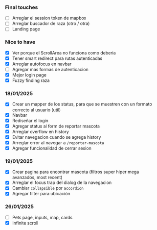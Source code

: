 ### Final touches
- [ ] Arreglar el session token de mapbox
- [ ] Arreglar buscador de raza (otro / otra)
- [ ] Landing page

### Nice to have 
- [x] Ver porque el ScrollArea no funciona como deberia
- [x] Tener smart redirect para rutas autenticadas
- [x] Arreglar autofocus en navbar
- [ ] Agregar mas formas de autenticacion
- [x] Mejor login page
- [x] Fuzzy finding raza

### 18/01/2025

- [x] Crear un mapper de los status, para que se muestren con un formato correcto al usuario (util)
- [x] Navbar
- [x] Rediseñar el login
- [x] Agregar status al form de reportar mascota
- [x] Arreglar overflow en history
- [x] Evitar navegacion cuando se agrega history
- [x] Arreglar error al navegar a `/reportar-mascota`
- [x] Agregar funcionalidad de cerrar sesion

### 19/01/2025

- [x] Crear pagina para encontrar mascota (filtros super hiper mega avanzados, most recent)
- [x] Arreglar el focus trap del dialog de la navegacion
- [x] Cambiar `collapsible` por `accordion`
- [x] Agregar filter para ubicación

### 26/01/2025
- [ ] Pets page, inputs, map, cards
- [x] Infinite scroll

